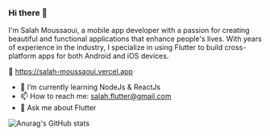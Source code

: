 ### Hi there 👋

I'm Salah Moussaoui, a mobile app developer with a passion for creating beautiful and functional applications that enhance people's lives. With years of experience in the industry, I specialize in using Flutter to build cross-platform apps for both Android and iOS devices.

🔗 https://salah-moussaoui.vercel.app

- 🌱 I’m currently learning NodeJs & ReactJs
- 📫 How to reach me: salah.flutter@gmail.com
- 💬 Ask me about Flutter






![Anurag's GitHub stats](https://github-readme-stats.vercel.app/api?username=salah-moussaoui&show_icons=true&theme=radical&count_private=false)

